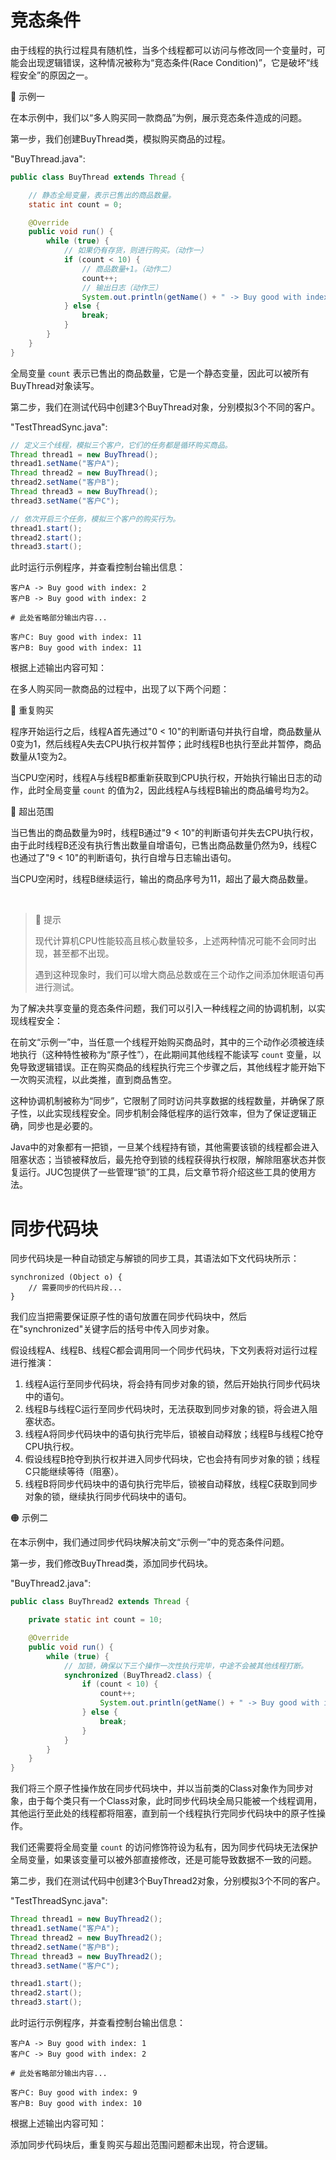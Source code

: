 # 竞态条件
由于线程的执行过程具有随机性，当多个线程都可以访问与修改同一个变量时，可能会出现逻辑错误，这种情况被称为“竞态条件(Race Condition)”，它是破坏“线程安全”的原因之一。

🔴 示例一

在本示例中，我们以“多人购买同一款商品”为例，展示竞态条件造成的问题。

第一步，我们创建BuyThread类，模拟购买商品的过程。

"BuyThread.java":

```java
public class BuyThread extends Thread {

    // 静态全局变量，表示已售出的商品数量。
    static int count = 0;

    @Override
    public void run() {
        while (true) {
            // 如果仍有存货，则进行购买。（动作一）
            if (count < 10) {
                // 商品数量+1。（动作二）
                count++;
                // 输出日志（动作三）
                System.out.println(getName() + " -> Buy good with index: " + count);
            } else {
                break;
            }
        }
    }
}
```

全局变量 `count` 表示已售出的商品数量，它是一个静态变量，因此可以被所有BuyThread对象读写。

第二步，我们在测试代码中创建3个BuyThread对象，分别模拟3个不同的客户。

"TestThreadSync.java":

```java
// 定义三个线程，模拟三个客户，它们的任务都是循环购买商品。
Thread thread1 = new BuyThread();
thread1.setName("客户A");
Thread thread2 = new BuyThread();
thread2.setName("客户B");
Thread thread3 = new BuyThread();
thread3.setName("客户C");

// 依次开启三个任务，模拟三个客户的购买行为。
thread1.start();
thread2.start();
thread3.start();
```

此时运行示例程序，并查看控制台输出信息：

```text
客户A -> Buy good with index: 2
客户B -> Buy good with index: 2

# 此处省略部分输出内容...

客户C: Buy good with index: 11
客户B: Buy good with index: 11
```

根据上述输出内容可知：

在多人购买同一款商品的过程中，出现了以下两个问题：

🔷 重复购买

程序开始运行之后，线程A首先通过"0 < 10"的判断语句并执行自增，商品数量从0变为1，然后线程A失去CPU执行权并暂停；此时线程B也执行至此并暂停，商品数量从1变为2。

当CPU空闲时，线程A与线程B都重新获取到CPU执行权，开始执行输出日志的动作，此时全局变量 `count` 的值为2，因此线程A与线程B输出的商品编号均为2。

🔷 超出范围

当已售出的商品数量为9时，线程B通过"9 < 10"的判断语句并失去CPU执行权，由于此时线程B还没有执行售出数量自增语句，已售出商品数量仍然为9，线程C也通过了"9 < 10"的判断语句，执行自增与日志输出语句。

当CPU空闲时，线程B继续运行，输出的商品序号为11，超出了最大商品数量。

<br />

> 🚩 提示
>
> 现代计算机CPU性能较高且核心数量较多，上述两种情况可能不会同时出现，甚至都不出现。
> 
> 遇到这种现象时，我们可以增大商品总数或在三个动作之间添加休眠语句再进行测试。

为了解决共享变量的竞态条件问题，我们可以引入一种线程之间的协调机制，以实现线程安全：

在前文“示例一”中，当任意一个线程开始购买商品时，其中的三个动作必须被连续地执行（这种特性被称为“原子性”），在此期间其他线程不能读写 `count` 变量，以免导致逻辑错误。正在购买商品的线程执行完三个步骤之后，其他线程才能开始下一次购买流程，以此类推，直到商品售空。

这种协调机制被称为“同步”，它限制了同时访问共享数据的线程数量，并确保了原子性，以此实现线程安全。同步机制会降低程序的运行效率，但为了保证逻辑正确，同步也是必要的。

Java中的对象都有一把锁，一旦某个线程持有锁，其他需要该锁的线程都会进入阻塞状态；当锁被释放后，最先抢夺到锁的线程获得执行权限，解除阻塞状态并恢复运行。JUC包提供了一些管理“锁”的工具，后文章节将介绍这些工具的使用方法。

# 同步代码块
同步代码块是一种自动锁定与解锁的同步工具，其语法如下文代码块所示：

```text
synchronized (Object o) {
    // 需要同步的代码片段...
}
```

我们应当把需要保证原子性的语句放置在同步代码块中，然后在"synchronized"关键字后的括号中传入同步对象。

假设线程A、线程B、线程C都会调用同一个同步代码块，下文列表将对运行过程进行推演：

1. 线程A运行至同步代码块，将会持有同步对象的锁，然后开始执行同步代码块中的语句。
2. 线程B与线程C运行至同步代码块时，无法获取到同步对象的锁，将会进入阻塞状态。
3. 线程A将同步代码块中的语句执行完毕后，锁被自动释放；线程B与线程C抢夺CPU执行权。
4. 假设线程B抢夺到执行权并进入同步代码块，它也会持有同步对象的锁；线程C只能继续等待（阻塞）。
5. 线程B将同步代码块中的语句执行完毕后，锁被自动释放，线程C获取到同步对象的锁，继续执行同步代码块中的语句。

🟠 示例二

在本示例中，我们通过同步代码块解决前文“示例一”中的竞态条件问题。

第一步，我们修改BuyThread类，添加同步代码块。

"BuyThread2.java":

```java
public class BuyThread2 extends Thread {

    private static int count = 10;

    @Override
    public void run() {
        while (true) {
            // 加锁，确保以下三个操作一次性执行完毕，中途不会被其他线程打断。
            synchronized (BuyThread2.class) {
                if (count < 10) {
                    count++;
                    System.out.println(getName() + " -> Buy good with index: " + count);
                } else {
                    break;
                }
            }
        }
    }
}
```

我们将三个原子性操作放在同步代码块中，并以当前类的Class对象作为同步对象，由于每个类只有一个Class对象，此时同步代码块全局只能被一个线程调用，其他运行至此处的线程都将阻塞，直到前一个线程执行完同步代码块中的原子性操作。

我们还需要将全局变量 `count` 的访问修饰符设为私有，因为同步代码块无法保护全局变量，如果该变量可以被外部直接修改，还是可能导致数据不一致的问题。

第二步，我们在测试代码中创建3个BuyThread2对象，分别模拟3个不同的客户。

"TestThreadSync.java":

```java
Thread thread1 = new BuyThread2();
thread1.setName("客户A");
Thread thread2 = new BuyThread2();
thread2.setName("客户B");
Thread thread3 = new BuyThread2();
thread3.setName("客户C");

thread1.start();
thread2.start();
thread3.start();
```

此时运行示例程序，并查看控制台输出信息：

```text
客户A -> Buy good with index: 1
客户C -> Buy good with index: 2

# 此处省略部分输出内容...

客户C: Buy good with index: 9
客户B: Buy good with index: 10
```

根据上述输出内容可知：

添加同步代码块后，重复购买与超出范围问题都未出现，符合逻辑。


<!-- TODO

# 同步方法

非静态 -> 调用者
静态 -> 当前Class对象

BuyThread3.java:

```java
public class BuyThread3 extends Thread {

    // 静态全局变量，表示商品的剩余数量，初始为10件。
    static int count = 10;

    @Override
    public void run() {
        while (true) {
            boolean hasNext = buy();
            // 若无剩余商品，则退出循环。
            if (!hasNext) {
                break;
            }
        }
    }

    /**
     * 购买商品
     *
     * @return 是否还有剩余商品
     */
    private static synchronized boolean buy() {
        // 判断如果商品仍有存货，则进行购买。（动作一）
        if (count > 0) {
            // 商品剩余数量-1，模拟该商品已被当前线程持有。（动作二）
            count--;
            // 输出日志（动作三）
            String thName = Thread.currentThread().getName();
            System.out.println(thName + ": Buy good with index: " + (count + 1));
        } else {
            // 没有剩余商品，返回"false"。
            return false;
        }
        return true;
    }
}
```

-->

<!-- TODO
手动同步锁
-->
